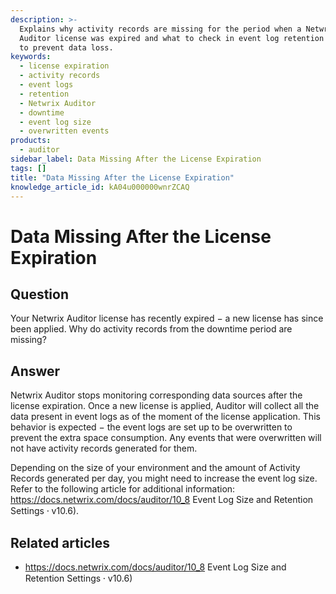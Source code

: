 ```yaml
---
description: >-
  Explains why activity records are missing for the period when a Netwrix
  Auditor license was expired and what to check in event log retention settings
  to prevent data loss.
keywords:
  - license expiration
  - activity records
  - event logs
  - retention
  - Netwrix Auditor
  - downtime
  - event log size
  - overwritten events
products:
  - auditor
sidebar_label: Data Missing After the License Expiration
tags: []
title: "Data Missing After the License Expiration"
knowledge_article_id: kA04u000000wnrZCAQ
---
```


# Data Missing After the License Expiration

## Question

Your Netwrix Auditor license has recently expired − a new license has since been applied. Why do activity records from the downtime period are missing?

## Answer

Netwrix Auditor stops monitoring corresponding data sources after the license expiration. Once a new license is applied, Auditor will collect all the data present in event logs as of the moment of the license application. This behavior is expected − the event logs are set up to be overwritten to prevent the extra space consumption. Any events that were overwritten will not have activity records generated for them.

Depending on the size of your environment and the amount of Activity Records generated per day, you might need to increase the event log size. Refer to the following article for additional information: https://docs.netwrix.com/docs/auditor/10_8 Event Log Size and Retention Settings ⸱ v10.6).

## Related articles

- https://docs.netwrix.com/docs/auditor/10_8 Event Log Size and Retention Settings ⸱ v10.6)
